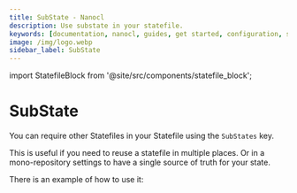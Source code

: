 ```yaml
---
title: SubState - Nanocl
description: Use substate in your statefile.
keywords: [documentation, nanocl, guides, get started, configuration, state, file, config, yaml, yml, statefile, substate]
image: /img/logo.webp
sidebar_label: SubState
---
```


import StatefileBlock from '@site/src/components/statefile_block';

# SubState

You can require other Statefiles in your Statefile using the `SubStates` key.

This is useful if you need to reuse a statefile in multiple places.
Or in a mono-repository settings to have a single source of truth for your state.

There is an example of how to use it:

<StatefileBlock example="advanced/substate.yml" />

